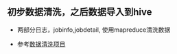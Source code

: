## 初步数据清洗，之后数据导入到hive

* 两部分日志，jobinfo,jobdetail, 使用mapreduce清洗数据

* 参考[数据清洗项目](https://github.com/markfengyunzhou/jobanalysis)


